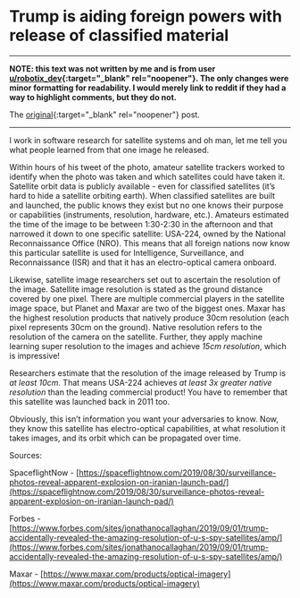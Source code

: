 # Trump is aiding foreign powers with release of classified material

-------------------------------------------------------------------------------

**NOTE: this text was not written by me and is from user
[u/robotix_dev](https://www.reddit.com/user/robotix_dev){:target="_blank"
rel="noopener"}. The only changes were minor formatting for
readability.  I would merely link to reddit if they had a way to
highlight comments, but they do not.**

The
[original](https://www.reddit.com/r/democrats/comments/worcvp/intelligence_officials_withheld_sensitive/ike82pc/){:target="_blank"
rel="noopener"} post.

-------------------------------------------------------------------------------

I work in software research for satellite systems and oh man, let me tell you what people learned from that one image he released. 

Within hours of his tweet of the photo, amateur satellite trackers worked to identify when the photo was taken and which satellites could have taken it. Satellite orbit data is publicly available - even for classified satellites (it’s hard to hide a satellite orbiting earth). When classified satellites are built and launched, the public knows they exist but no one knows their purpose or capabilities (instruments, resolution, hardware, etc.). Amateurs estimated the time of the image to be between 1:30-2:30 in the afternoon and that narrowed it down to one specific satellite: USA-224, owned by the National Reconnaissance Office (NRO). This means that all foreign nations now know this particular satellite is used for Intelligence, Surveillance, and Reconnaissance (ISR) and that it has an electro-optical camera onboard.

Likewise, satellite image researchers set out to ascertain the resolution of the image. Satellite image resolution is stated as the ground distance covered by one pixel. There are multiple commercial players in the satellite image space, but Planet and Maxar are two of the biggest ones. Maxar has the highest resolution products that natively produce 30cm resolution (each pixel represents 30cm on the ground). Native resolution refers to the resolution of the camera on the satellite. Further, they apply machine learning super resolution to the images and achieve _15cm resolution_, which is impressive! 

Researchers estimate that the resolution of the image released by Trump is _at least 10cm._ That means USA-224 achieves _at least 3x greater native resolution_ than the leading commercial product! You have to remember that this satellite was launched back in 2011 too.

Obviously, this isn’t information you want your adversaries to know. Now, they know this satellite has electro-optical capabilities, at what resolution it takes images, and its orbit which can be propagated over time.

Sources:

SpaceflightNow - [https://spaceflightnow.com/2019/08/30/surveillance-photos-reveal-apparent-explosion-on-iranian-launch-pad/](https://spaceflightnow.com/2019/08/30/surveillance-photos-reveal-apparent-explosion-on-iranian-launch-pad/)

Forbes - [https://www.forbes.com/sites/jonathanocallaghan/2019/09/01/trump-accidentally-revealed-the-amazing-resolution-of-u-s-spy-satellites/amp/](https://www.forbes.com/sites/jonathanocallaghan/2019/09/01/trump-accidentally-revealed-the-amazing-resolution-of-u-s-spy-satellites/amp/)

Maxar - [https://www.maxar.com/products/optical-imagery](https://www.maxar.com/products/optical-imagery)
